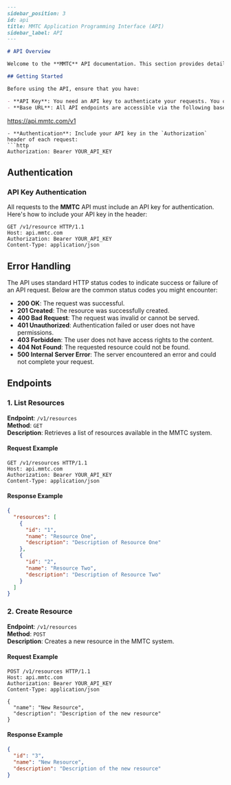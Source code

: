 ```md
---
sidebar_position: 3
id: api
title: MMTC Application Programming Interface (API)
sidebar_label: API
---

# API Overview

Welcome to the **MMTC** API documentation. This section provides detailed information about the API endpoints, parameters, request and response formats, and example usage. Use this guide to integrate **MMTC** with your applications and services.

## Getting Started

Before using the API, ensure that you have:

- **API Key**: You need an API key to authenticate your requests. You can obtain one by [registering an account](#) on our platform.
- **Base URL**: All API endpoints are accessible via the following base URL:
  ```
  https://api.mmtc.com/v1
  ```
- **Authentication**: Include your API key in the `Authorization` header of each request:
  ```http
  Authorization: Bearer YOUR_API_KEY
  ```

## Authentication

### API Key Authentication

All requests to the **MMTC** API must include an API key for authentication. Here's how to include your API key in the header:

```http
GET /v1/resource HTTP/1.1
Host: api.mmtc.com
Authorization: Bearer YOUR_API_KEY
Content-Type: application/json
```

## Error Handling

The API uses standard HTTP status codes to indicate success or failure of an API request. Below are the common status codes you might encounter:

- **200 OK**: The request was successful.
- **201 Created**: The resource was successfully created.
- **400 Bad Request**: The request was invalid or cannot be served.
- **401 Unauthorized**: Authentication failed or user does not have permissions.
- **403 Forbidden**: The user does not have access rights to the content.
- **404 Not Found**: The requested resource could not be found.
- **500 Internal Server Error**: The server encountered an error and could not complete your request.

## Endpoints

### 1. List Resources

**Endpoint**: `/v1/resources`  
**Method**: `GET`  
**Description**: Retrieves a list of resources available in the MMTC system.

#### Request Example

```http
GET /v1/resources HTTP/1.1
Host: api.mmtc.com
Authorization: Bearer YOUR_API_KEY
Content-Type: application/json
```

#### Response Example

```json
{
  "resources": [
    {
      "id": "1",
      "name": "Resource One",
      "description": "Description of Resource One"
    },
    {
      "id": "2",
      "name": "Resource Two",
      "description": "Description of Resource Two"
    }
  ]
}
```

### 2. Create Resource

**Endpoint**: `/v1/resources`  
**Method**: `POST`  
**Description**: Creates a new resource in the MMTC system.

#### Request Example

```http
POST /v1/resources HTTP/1.1
Host: api.mmtc.com
Authorization: Bearer YOUR_API_KEY
Content-Type: application/json

{
  "name": "New Resource",
  "description": "Description of the new resource"
}
```

#### Response Example

```json
{
  "id": "3",
  "name": "New Resource",
  "description": "Description of the new resource"
}
```
```